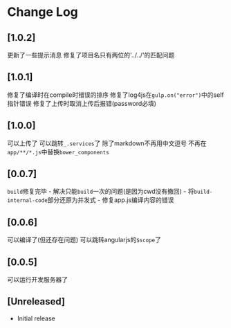 # Change Log

## [1.0.2]
更新了一些提示消息
修复了项目名只有两位的'../../'的匹配问题

## [1.0.1]
修复了编译时在compile时错误的排序
修复了log4js在`gulp.on("error")`中的self指针错误
修复了上传时取消上传后报错(password必填)

## [1.0.0]
可以上传了
可以跳转`_.services`了
除了markdown不再用中文逗号
不再在`app/**/*.js`中替换`bower_components`

## [0.0.7]
`build`修复完毕
    - 解决只能`build`一次的问题(是因为cwd没有撤回)
    - 将`build-internal-code`部分还原为并发式
    - 修复app.js编译内容的错误

## [0.0.6]
可以编译了(但还存在问题)
可以跳转angularjs的`$scope`了

## [0.0.5]
可以运行开发服务器了

## [Unreleased]

- Initial release
